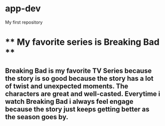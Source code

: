 # app-dev
My first repository
# ** My favorite series is Breaking Bad **
## Breaking Bad is my favorite TV Series because the story is so good because the story has a lot of twist and unexpected moments. The characters are great and well-casted. Everytime i watch Breaking Bad i always feel engage because the story just keeps getting better as the season goes by. 
